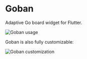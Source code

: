 # Goban

Adaptive Go board widget for Flutter.

![Goban usage](https://res.cloudinary.com/dk4dtpymd/image/upload/v1558296920/iatcfmvfqmlkqsueim0q.gif)

Goban is also fully customizable:

![Goban customization](https://res.cloudinary.com/dk4dtpymd/image/upload/v1558296915/n3dyubf3vk7svum8kphr.png)